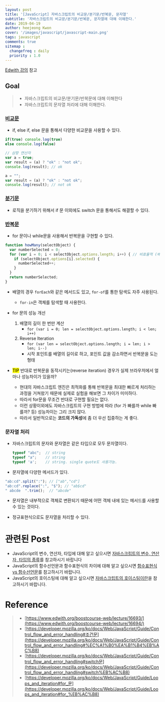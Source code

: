 ```yaml
---
layout: post
title: '[JavaScript] 자바스크립트의 비교문/분기문/반복문, 문자열'
subtitle: '자바스크립트의 비교문/분기문/반복문, 문자열에 대해 이해한다.'
date: 2019-04-19 
author: heejeong Kwon
cover: '/images/javascript/javascript-main.png'
tags: javascript 
comments: true
sitemap :
  changefreq : daily
  priority : 1.0
---
```


[Edwith 강의](https://www.edwith.org/boostcourse-web/lecture/16694/) 참고

## Goal
> - 자바스크립트의 비교문/분기문/반복문에 대해 이해한다
> - 자바스크립트의 문자열 처리에 대해 이해한다.


### [비교문](https://developer.mozilla.org/ko/docs/Web/JavaScript/Guide/Control_flow_and_error_handling#%EC%A1%B0%EA%B1%B4%EB%AC%B8)
- if, else if, else 문을 통해서 다양한 비교문을 사용할 수 있다. 

```js
if(true) console.log(true)
else console.log(false)

// 삼항 연산자
var a = true;
var result = (a) ? "ok" : "not ok";
console.log(result); // ok 

a = "";
var result = (a) ? "ok" : "not ok";
console.log(result); // not ok
```

### [분기문](https://developer.mozilla.org/ko/docs/Web/JavaScript/Guide/Control_flow_and_error_handling#switch%EB%AC%B8)
- 로직을 분기하기 위해서 if 문 이외에도 switch 문을 통해서도 해결할 수 있다. 

### [반복문](https://developer.mozilla.org/ko/docs/Web/JavaScript/Guide/Loops_and_iteration#for_%EB%AC%B8)
- for 문이나 while문을 사용해서 반복문을 구현할 수 있다. 

```js
function howMany(selectObject) {
  var numberSelected = 0;
  for (var i = 0; i < selectObject.options.length; i++) { // 비효율적 (배열의 길이를 계속 계산)
    if (selectObject.options[i].selected) {
      numberSelected++;
    }
  }
  return numberSelected;
}
```

- 배열의 경우 `forEach`와 같은 메서드도 있고, `for-of`를 통한 탐색도 자주 사용된다. 
  - `for-in`은 객체를 탐색할 때 사용한다. 
 
- for 문의 성능 개선
  1. 배열의 길이 한 번만 계산 
      - `for (var i = 0; len = selectObject.options.length; i < len; i++)`
  2. Reverse Iteration
      - `for (var len = selectObject.options.length; i = len; i > len; i--)`
      - 시작 포인트를 배열의 길이로 하고, 포인트 값을 감소하면서 반복문을 도는 형태 

- <mark>TIP</mark> 반대로 반복문을 동작시키는(reverse iteration) 경우가 실제 브라우저에서 얼마나 성능차이가 있을까? 
  - 현대의 자바스크립트 엔진은 최적화를 통해 반복문을 최대한 빠르게 처리하는 과정을 거쳐왔기 때문에 실제로 실험을 해보면 그 차이가 미미하다.
  - 따라서 for문을 무조건 반대로 구현할 필요는 없다. 
  - 이런 상황이외에도 자바스크립트의 구현 방법에 따라 (for 가 빠를까 while 빠를까? 등) 성능차이는 그리 크지 않다. 
  - 따라서 일반적으로는 **코드의 가독성**에 좀 더 우선 집중하는 게 좋다. 

### 문자열 처리
- 자바스크립트의 문자와 문자열은 같은 타입으로 모두 문자열이다. 
  ```js
  typeof "abc";  // string
  typeof "a";    // string
  typeof 'a';    // string. single quote도 사용가능.
  ``` 

- 문자열에 다양한 메서드가 있다.
 ```js
 "ab:cd".split(":"); // ["ab","cd"]
 "ab:cd".replace(":", "$"); // "ab$cd"
 " abcde  ".trim();  // "abcde"
 ```
  - 문자열은 내부적으로 객체로 변환되기 때문에 어떤 객체 내에 있는 메서드를 사용할 수 있는 것이다. 

- 정규표현식으로도 문자열을 처리할 수 있다.

# 관련된 Post
- JavaScript의 변수, 연산자, 타입에 대해 알고 싶으시면 [자바스크립트의 변수, 연산자, 타입의 종류](https://gmlwjd9405.github.io/2019/04/18/javascript-variable-and-type.html)를 참고하시기 바랍니다
- JavaScript의 함수선언문과 함수표현식의 차이에 대해 알고 싶으시면 [함수표현식 vs 함수선언문](https://gmlwjd9405.github.io/2019/04/20/function-declaration-vs-function-expression.html)를 참고하시기 바랍니다.
- JavaScript의 호이스팅에 대해 알고 싶으시면 [자바스크립트의 호이스팅이란](https://gmlwjd9405.github.io/2019/04/22/javascript-hoisting.html)을 참고하시기 바랍니다.

# Reference
> - [https://www.edwith.org/boostcourse-web/lecture/16693/](https://www.edwith.org/boostcourse-web/lecture/16694/)
> - [https://developer.mozilla.org/ko/docs/Web/JavaScript/Guide/Control_flow_and_error_handling#조건문](https://developer.mozilla.org/ko/docs/Web/JavaScript/Guide/Control_flow_and_error_handling#%EC%A1%B0%EA%B1%B4%EB%AC%B8)
> - [https://developer.mozilla.org/ko/docs/Web/JavaScript/Guide/Control_flow_and_error_handling#switch문](https://developer.mozilla.org/ko/docs/Web/JavaScript/Guide/Control_flow_and_error_handling#switch%EB%AC%B8)
> - [https://developer.mozilla.org/ko/docs/Web/JavaScript/Guide/Loops_and_iteration#for_문](https://developer.mozilla.org/ko/docs/Web/JavaScript/Guide/Loops_and_iteration#for_%EB%AC%B8)
